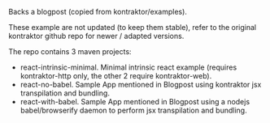 Backs a blogpost (copied from kontraktor/examples).

These example are not updated (to keep them stable), refer to the original kontraktor github repo for newer / adapted versions.

The repo contains 3 maven projects:
* react-intrinsic-minimal. Minimal intrinsic react example (requires kontraktor-http only, the other 2 require kontraktor-web).
* react-no-babel. Sample App mentioned in Blogpost using kontraktor jsx transpilation and bundling.
* react-with-babel. Sample App mentioned in Blogpost using a nodejs babel/browserify daemon to perform jsx transpilation and bundling.
